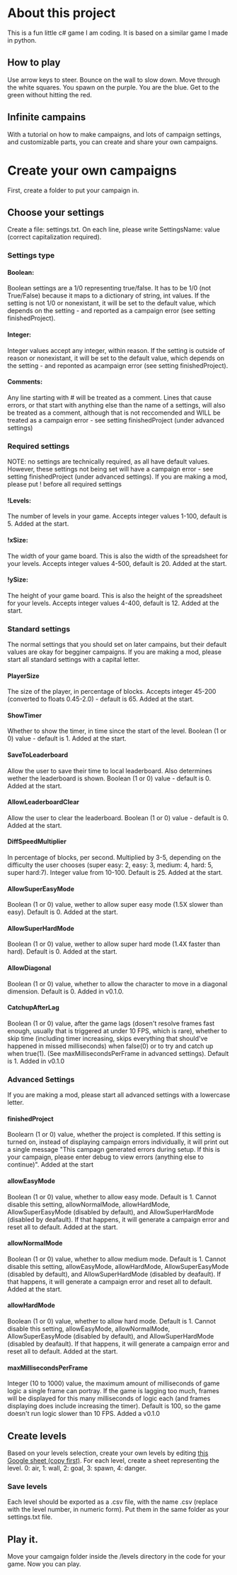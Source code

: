 # About this project
This is a fun little c# game I am coding. It is based on a similar game I made in python.
## How to play
Use arrow keys to steer. Bounce on the wall to slow down. Move through the white squares. You spawn on the purple. You are the blue. Get to the green without hitting the red.
## Infinite campains
With a tutorial on how to make campaigns, and lots of campaign settings, and customizable parts, you can create and share your own campaigns.
# Create your own campaigns
First, create a folder to put your campaign in.
## Choose your settings
Create a file: settings.txt. On each line, please write SettingsName: value (correct capitalization required).
### Settings type
#### Boolean:
Boolean settings are a 1/0 representing true/false. It has to be 1/0 (not True/False) because it maps to a dictionary of string, int values. If the setting is not 1/0 or nonexistant, it will be set to the default value, which depends on the setting - and reported as a campaign error (see setting finishedProject).
#### Integer:
Integer values accept any integer, within reason. If the setting is outside of reason or nonexistant, it will be set to the default value, which depends on the setting - and reponted as acampaign error (see setting finishedProject).
#### Comments:
Any line starting with # will be treated as a comment. Lines that cause errors, or that start with anything else than the name of a settings, will also be treated as a comment, although that is not reccomended and WILL be treated as a campaign error - see setting finishedProject (under advanced settings)
### Required settings
NOTE: no settings are technically required, as all have default values. However, these settings not being set will have a campaign error - see setting finishedProject (under advanced settings). If you are making a mod, please put ! before all required settings
#### !Levels:
The number of levels in your game. Accepts integer values 1-100, default is 5. Added at the start.
#### !xSize:
The width of your game board. This is also the width of the spreadsheet for your levels. Accepts integer values 4-500, default is 20. Added at the start.
#### !ySize:
The height of your game board. This is also the height of the spreadsheet for your levels. Accepts integer values 4-400, default is 12. Added at the start.
### Standard settings
The normal settings that you should set on later campains, but their default values are okay for begginer campaigns. If you are making a mod, please start all standard settings with a capital letter.
#### PlayerSize
The size of the player, in percentage of blocks. Accepts integer 45-200 (converted to floats 0.45-2.0) - default is 65. Added at the start.
#### ShowTimer
Whether to show the timer, in time since the start of the level. Boolean (1 or 0) value - default is 1. Added at the start.
#### SaveToLeaderboard
Allow the user to save their time to local leaderboard. Also determines wether the leaderboard is shown. Boolean (1 or 0) value - default is 0. Added at the start.
#### AllowLeaderboardClear
Allow the user to clear the leaderboard. Boolean (1 or 0) value - default is 0. Added at the start.
#### DiffSpeedMultiplier
In percentage of blocks, per second. Multiplied by 3-5, depending on the difficulty the user chooses (super easy: 2, easy: 3, medium: 4, hard: 5, super hard:7). Integer value from 10-100. Default is 25. Added at the start.
#### AllowSuperEasyMode
Boolean (1 or 0) value, wether to allow super easy mode (1.5X slower than easy). Default is 0. Added at the start.
#### AllowSuperHardMode
Boolean (1 or 0) value, wether to allow super hard mode (1.4X faster than hard). Default is 0. Added at the start.
#### AllowDiagonal
Boolean (1 or 0) value, whether to allow the character to move in a diagonal dimension. Default is 0. Added in v0.1.0.
#### CatchupAfterLag
Boolean (1 or 0) value, after the game lags (dosen't resolve frames fast enough, usually that is triggered at under 10 FPS, which is rare), whether to skip time (including timer increasing, skips everything that should've happened in missed milliseconds) when false(0) or to try and catch up when true(1). (See maxMillisecondsPerFrame in advanced settings). Default is 1. Added in v0.1.0
### Advanced Settings
If you are making a mod, please start all advanced settings with a lowercase letter.
#### finishedProject
Boolearn (1 or 0) value, whether the project is completed. If this setting is turned on, instead of displaying campaign errors individually, it will print out a single message "This campagn generated errors during setup. If this is your campaign, please enter debug to view errors (anything else to continue)". Added at the start
#### allowEasyMode
Boolean (1 or 0) value, whether to allow easy mode. Default is 1. Cannot disable this setting, allowNormalMode, allowHardMode, AllowSuperEasyMode (disabled by default), and AllowSuperHardMode (disabled by deafault). If that happens, it will generate a campaign error and reset all to default. Added at the start.
#### allowNormalMode
Boolean (1 or 0) value, whether to allow medium mode. Default is 1. Cannot disable this setting, allowEasyMode, allowHardMode, AllowSuperEasyMode (disabled by default), and AllowSuperHardMode (disabled by deafault). If that happens, it will generate a campaign error and reset all to default. Added at the start.
#### allowHardMode
Boolean (1 or 0) value, whether to allow hard mode. Default is 1. Cannot disable this setting, allowEasyMode, allowNormalMode, AllowSuperEasyMode (disabled by default), and AllowSuperHardMode (disabled by deafault). If that happens, it will generate a campaign error and reset all to default. Added at the start.
#### maxMillisecondsPerFrame
Integer (10 to 1000) value, the maximum amount of milliseconds of game logic a single frame can portray. If the game is lagging too much, frames will be displayed for this many milliseconds of logic each (and frames displaying does include increasing the timer). Default is 100, so the game doesn't run logic slower than 10 FPS. Added a v0.1.0
## Create levels
Based on your levels selection, create your own levels by editing [this Google sheet (copy first)](https://docs.google.com/spreadsheets/d/1ADEhYx1G8l7nCSyNVLIeS9238DIAQXR2qniKK_8TMD4/copy?usp=sharing). For each level, create a sheet representing the level. 0: air, 1: wall, 2: goal, 3: spawn, 4: danger. 
### Save levels
Each level should be exported as a .csv file, with the name <levnum>.csv (replace <levnum> with the level number, in numeric form). Put them in the same folder as your settings.txt file.
## Play it.
Move your camgaign folder inside the /levels directory in the code for your game. Now you can play.
